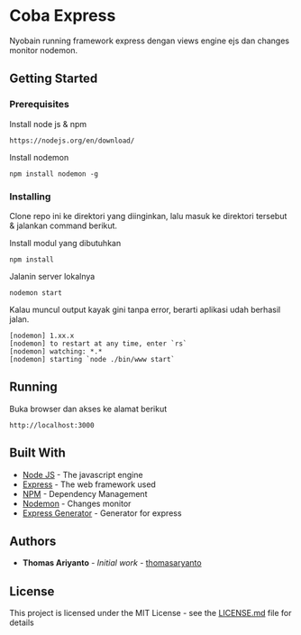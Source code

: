# Coba Express

Nyobain running framework express dengan views engine ejs dan changes monitor nodemon.

## Getting Started

### Prerequisites

Install node js & npm

```
https://nodejs.org/en/download/
```

Install nodemon

```
npm install nodemon -g
```

### Installing

Clone repo ini ke direktori yang diinginkan, lalu masuk ke direktori tersebut & jalankan command berikut.

Install modul yang dibutuhkan

```
npm install
```

Jalanin server lokalnya

```
nodemon start
```

Kalau muncul output kayak gini tanpa error, berarti aplikasi udah berhasil jalan.

```
[nodemon] 1.xx.x
[nodemon] to restart at any time, enter `rs`
[nodemon] watching: *.*
[nodemon] starting `node ./bin/www start`
```

## Running

Buka browser dan akses ke alamat berikut

```
http://localhost:3000
```


## Built With

* [Node JS](https://nodejs.org) - The javascript engine
* [Express](http://expressjs.com/) - The web framework used
* [NPM](https://www.npmjs.com/) - Dependency Management
* [Nodemon](https://nodemon.io/) - Changes monitor
* [Express Generator](https://www.npmjs.com/package/express-generator) - Generator for express

## Authors

* **Thomas Ariyanto** - *Initial work* - [thomasaryanto](https://github.com/thomasaryanto)

## License

This project is licensed under the MIT License - see the [LICENSE.md](LICENSE.md) file for details
